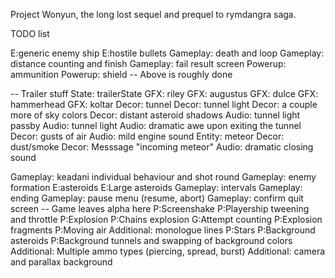 Project Wonyun, the long lost sequel and prequel to rymdangra saga.

TODO list

E:generic enemy ship
E:hostile bullets
Gameplay: death and loop
Gameplay: distance counting and finish
Gameplay: fail result screen
Powerup: ammunition
Powerup: shield
-- Above is roughly done

-- Trailer stuff
State: trailerState
GFX: riley
GFX: augustus
GFX: dulce
GFX: hammerhead
GFX: koltar
Decor: tunnel
Decor: tunnel light
Decor: a couple more of sky colors
Decor: distant asteroid shadows
Audio: tunnel light passby
Audio: tunnel light
Audio: dramatic awe upon exiting the tunnel
Decor: gusts of air
Audio: mild engine sound
Entity: meteor
Decor: dust/smoke
Decor: Messsage "incoming meteor"
Audio: dramatic closing sound



Gameplay: keadani individual behaviour and shot round
Gameplay: enemy formation
E:asteroids
E:Large asteroids
Gameplay: intervals
Gameplay: ending
Gameplay: pause menu (resume, abort)
Gameplay: confirm quit screen
-- Game leaves alpha here
P:Screenshake
P:Playership tweening and throttle
P:Explosion
P:Chains explosion
G:Attempt counting
P:Explosion fragments
P:Moving air
Additional: monologue lines
P:Stars
P:Background asteroids
P:Background tunnels and swapping of background colors
Additional: Multiple ammo types (piercing, spread, burst)
Additional: camera and parallax background